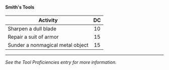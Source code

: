 #### Smith's Tools
| Activity                         |  DC |
|----------------------------------|:---:|
| Sharpen a dull blade             |  10 |
| Repair a suit of armor           |  15 |
| Sunder a nonmagical metal object |  15 |

---
*See the Tool Proficiencies entry for more information.*